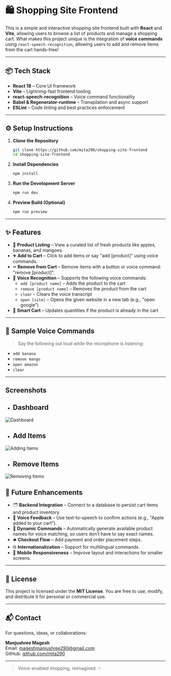 # 🛍️ Shopping Site Frontend

This is a simple and interactive shopping site frontend built with **React** and **Vite**, allowing users to browse a list of products and manage a shopping cart. What makes this project unique is the integration of **voice commands** using `react-speech-recognition`, allowing users to add and remove items from the cart hands-free!

---

## 📦 Tech Stack

- **React 18** – Core UI framework
- **Vite** – Lightning-fast frontend tooling
- **react-speech-recognition** – Voice command functionality
- **Babel & Regenerator-runtime** – Transpilation and async support
- **ESLint** – Code linting and best practices enforcement

---

## ⚙️ Setup Instructions

1. **Clone the Repository**
   ```bash
   git clone https://github.com/mita290/shopping-site-frontend
   cd shopping-site-frontend
   ```

2. **Install Dependencies**
   ```bash
   npm install
   ```

3. **Run the Development Server**
   ```bash
   npm run dev
   ```

4. **Preview Build (Optional)**
   ```bash
   npm run preview
   ```

---

## ✨ Features

- 🛒 **Product Listing** – View a curated list of fresh products like apples, bananas, and mangoes.
- ➕ **Add to Cart** – Click to add items or say "add [product]" using voice commands.
- ➖ **Remove from Cart** – Remove items with a button or voice command: "remove [product]".
- 🎤 **Voice Recognition** – Supports the following voice commands:
  - `add [product name]` – Adds the product to the cart
  - `remove [product name]` – Removes the product from the cart
  - `clear` – Clears the voice transcript
  - `open [site]` – Opens the given website in a new tab (e.g., "open google")
- 🧠 **Smart Cart** – Updates quantities if the product is already in the cart

---

## 🧪 Sample Voice Commands

> Say the following out loud while the microphone is listening:

- `add banana`
- `remove mango`
- `open amazon`
- `clear`

---

## Screenshots

* ## Dashboard
![Dashboard](screenshots/initial.jpeg) 
* ## Add Items
![Adding Items](screenshots/add_items.jpeg)
* ## Remove Items
![Removing Items](screenshots/remove_items.jpeg)

## 🚀 Future Enhancements

- 🗂️ **Backend Integration** – Connect to a database to persist cart items and product inventory.
- 🔁 **Voice Feedback** – Use text-to-speech to confirm actions (e.g., "Apple added to your cart").
- 🧠 **Dynamic Commands** – Automatically generate available product names for voice matching, so users don’t have to say exact names.
- 🛎️ **Checkout Flow** – Add payment and order placement steps.
- 🌐 **Internationalization** – Support for multilingual commands.
- 📱 **Mobile Responsiveness** – Improve layout and interactions for smaller screens.

---

## 📄 License

This project is licensed under the **MIT License**. You are free to use, modify, and distribute it for personal or commercial use.

---

## 📬 Contact

For questions, ideas, or collaborations:

**Manjushree Magesh**  
Email: [mageshmanjushree290@gmail.com](mailto:mageshmanjushree290@gmail.com)  
GitHub: [github.com/mita290](https://github.com/mita290)

---

> Voice-enabled shopping, reimagined. ✨
